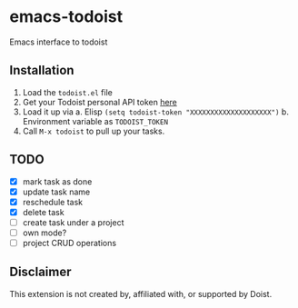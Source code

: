 # emacs-todoist
Emacs interface to todoist

## Installation
1. Load the `todoist.el` file
2. Get your Todoist personal API token [here](https://todoist.com/Users/viewPrefs?page=integrations)
3. Load it up via
   a. Elisp
       ```
       (setq todoist-token "XXXXXXXXXXXXXXXXXXXX")
       ```
   b. Environment variable as `TODOIST_TOKEN`
4. Call `M-x todoist` to pull up your tasks.

## TODO
 - [X] mark task as done
 - [X] update task name
 - [X] reschedule task
 - [X] delete task
 - [ ] create task under a project
 - [ ] own mode?
 - [ ] project CRUD operations

## Disclaimer
This extension is not created by, affiliated with, or supported by Doist.
